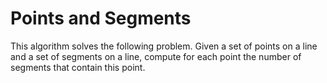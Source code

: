 # Points and Segments

This algorithm solves the following problem. Given a set of points on a line and a set of segments on a line, compute for each point the number of segments that contain this point.
